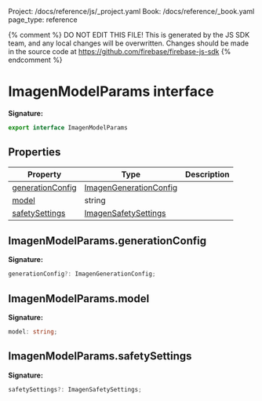Project: /docs/reference/js/_project.yaml
Book: /docs/reference/_book.yaml
page_type: reference

{% comment %}
DO NOT EDIT THIS FILE!
This is generated by the JS SDK team, and any local changes will be
overwritten. Changes should be made in the source code at
https://github.com/firebase/firebase-js-sdk
{% endcomment %}

# ImagenModelParams interface
<b>Signature:</b>

```typescript
export interface ImagenModelParams 
```

## Properties

|  Property | Type | Description |
|  --- | --- | --- |
|  [generationConfig](./vertexai.imagenmodelparams.md#imagenmodelparamsgenerationconfig) | [ImagenGenerationConfig](./vertexai.imagengenerationconfig.md#imagengenerationconfig_interface) |  |
|  [model](./vertexai.imagenmodelparams.md#imagenmodelparamsmodel) | string |  |
|  [safetySettings](./vertexai.imagenmodelparams.md#imagenmodelparamssafetysettings) | [ImagenSafetySettings](./vertexai.imagensafetysettings.md#imagensafetysettings_interface) |  |

## ImagenModelParams.generationConfig

<b>Signature:</b>

```typescript
generationConfig?: ImagenGenerationConfig;
```

## ImagenModelParams.model

<b>Signature:</b>

```typescript
model: string;
```

## ImagenModelParams.safetySettings

<b>Signature:</b>

```typescript
safetySettings?: ImagenSafetySettings;
```
